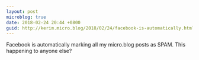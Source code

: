 ```yaml
---
layout: post
microblog: true
date: 2018-02-24 20:44 +0800
guid: http://kerim.micro.blog/2018/02/24/facebook-is-automatically.html
---
```

Facebook is automatically marking all my micro.blog posts as SPAM. This happening to anyone else?
